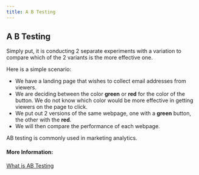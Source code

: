 ```yaml
---
title: A B Testing
---
```

## A B Testing

Simply put, it is conducting 2 separate experiments with a variation to compare which of the 2 variants is the more effective one. 

Here is a simple scenario:

- We have a landing page that wishes to collect email addresses from viewers. 
- We are deciding between the color **green** or **red** for the color of the button. We do not know which color would be more effective in getting viewers on the page to click. 
- We put out 2 versions of the same webpage, one with a **green** button, the other with the **red**.
- We will then compare the performance of each webpage. 

<!-- The article goes here, in GitHub-flavored Markdown. Feel free to add YouTube videos, images, and CodePen/JSBin embeds  -->
AB testing is commonly used in marketing analytics.

#### More Information:
<!-- Please add any articles you think might be helpful to read before writing the article -->
<a href="http://digitalmarketingmagazine.co.uk/articles/what-is-a-b-testing/2597">What is AB Testing</a>


